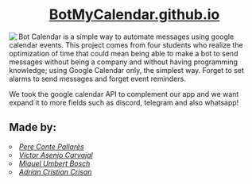 <a href="https://botmycalendar.github.io/"> <h1 align="center"> BotMyCalendar.github.io</h1> </a>

<p><img src="https://user-images.githubusercontent.com/56587858/118353302-eef09280-b565-11eb-8fe9-281f8de6ca72.gif" align="left">Bot Calendar is a simple way to automate messages using google calendar events. This project comes from four students who realize the optimization of time that could mean being able to make a bot to send messages without being a company and  without having programming knowledge; using Google Calendar only, the simplest way. Forget to set alarms to send messages and forget event reminders.</p>

We took the google calendar API to complement our app and we want expand it to more fields such as discord, telegram and also whatsapp!

<p font-size: 14px;>
<h2>Made by:</h2>
<a href="https://github.com/PereCP"><li type="circle"><i>Pere Conte Pallarès</i></li></a>
<a href="https://github.com/victorasenjo22"><li type="circle"><i>Víctor Asenjo Carvajal</i></li>
<a href="https://github.com/mumbert4"><li type="circle"><i>Miquel Umbert Bosch</i></li></dd>
<a href="https://github.com/AdriCri22/"><li type="circle"><i>Adrian Cristian Crisan</i></li>
</p>